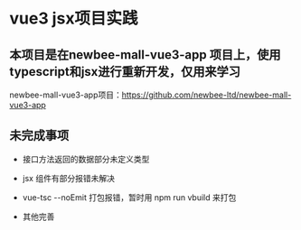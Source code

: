 # vue3 jsx项目实践

## 本项目是在newbee-mall-vue3-app 项目上，使用typescript和jsx进行重新开发，仅用来学习

newbee-mall-vue3-app项目：https://github.com/newbee-ltd/newbee-mall-vue3-app 


## 未完成事项

* 接口方法返回的数据部分未定义类型

* jsx 组件有部分报错未解决

* vue-tsc --noEmit 打包报错，暂时用 npm run vbuild 来打包

* 其他完善

